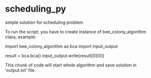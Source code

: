 # scheduling_py
simple solution for scheduling problem

To run the script, you have to create instance of bee_colony_algorithm class;
example: 

import bee_colony_algorithm as bca
import input_output

result = bca.bca()
input_output.write(result[0][0])

This chunk of code will start whole algorithm and save solution in 'output.txt' file.
